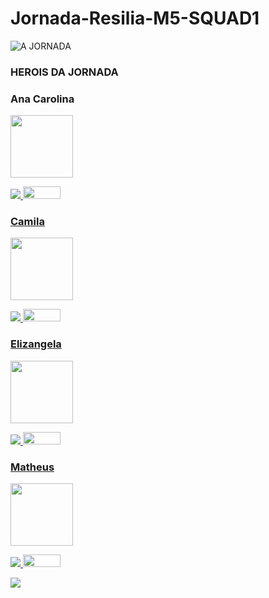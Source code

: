 # Jornada-Resilia-M5-SQUAD1

![A JORNADA](https://user-images.githubusercontent.com/40433498/201169750-dd89a097-4627-4b83-b995-19b099a5ddf0.gif)

### HEROIS DA JORNADA

### Ana Carolina
<img src="https://user-images.githubusercontent.com/40433498/200732083-e087e49e-97e5-42f7-afe4-4bd6b9f090f1.PNG" width="100" height="100" />
<p align="left">
  
 

<p align="left">
  <a href="#" alt="Linkedin">
  <a href="https://www.linkedin.com/in/carolinamoralles/" target="_blank"> <img src="https://img.shields.io/badge/-Linkedin-0e76a8?style=flat-square&logo=Linkedin&logoColor=white"/> 

 <a href="#" alt="Github">
     <a href="https://github.com/amoralles" target="_blank"> <img src="https://img.shields.io/badge/GitHub-100000?style=for-the-badge&logo=github&logoColor=white"width="60" height="20"/>
</p> 
 
### Camila
<img src="https://user-images.githubusercontent.com/40433498/200732086-4479263d-bfe3-4d26-863b-a304756005dd.jpg" width="100" height="100" />
<p align="left">
  
 

<p align="left">
  <a href="#" alt="Linkedin">
  <a href="https://www.linkedin.com/in/camillasampaioo/" target="_blank"> <img src="https://img.shields.io/badge/-Linkedin-0e76a8?style=flat-square&logo=Linkedin&logoColor=white"/> 
  
 <a href="#" alt="Github">
     <a href="https://github.com/camillaruwel" target="_blank"> <img src="https://img.shields.io/badge/GitHub-100000?style=for-the-badge&logo=github&logoColor=white"width="60" height="20"/>
</p> 

### Elizangela 
<img src="https://user-images.githubusercontent.com/40433498/174670820-6b28fdd7-b343-430f-87a9-76e63ad32265.jpg" width="100" height="100" />
<p align="left">
  
 

<p align="left">
  <a href="#" alt="Linkedin">
  <a href="https://www.linkedin.com/in/elizangela-camargo-3ab908144/" target="_blank"> <img src="https://img.shields.io/badge/-Linkedin-0e76a8?style=flat-square&logo=Linkedin&logoColor=white"/> 

 <a href="#" alt="Github">
     <a href="https://github.com/lucasCanella/" target="_blank"> <img src="https://img.shields.io/badge/GitHub-100000?style=for-the-badge&logo=github&logoColor=white"width="60" height="20"/>
</p> 

 
 ### Matheus
<img src="https://user-images.githubusercontent.com/40433498/200732085-80a402e7-cf58-44d8-92da-e19d083e4961.jpg" width="100" height="100" />
<p align="left">
  
 

<p align="left">
  <a href="#" alt="Linkedin">
  <a href="https://www.linkedin.com/in/matheusbarbosa-an%C3%A1lise-dados/" target="_blank"> <img src="https://img.shields.io/badge/-Linkedin-0e76a8?style=flat-square&logo=Linkedin&logoColor=white"/> 

 <a href="#" alt="Github">
     <a href="https://github.com/MatheusB2002" target="_blank"> <img src="https://img.shields.io/badge/GitHub-100000?style=for-the-badge&logo=github&logoColor=white"width="60" height="20"/>
</p> 

[<img src="https://user-images.githubusercontent.com/40433498/201179073-19f7e5df-c007-4ca6-b111-2585a5f0d0cf.png"/>](https://www.canva.com/design/DAFQ0g2cL2g/M1eIw1xi6DW31kEyqYE6Mg/view?utm_content=DAFQ0g2cL2g&utm_campaign=designshare&utm_medium=link&utm_source=publishsharelink)
